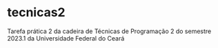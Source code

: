 # tecnicas2
Tarefa prática 2 da cadeira de Técnicas de Programação 2 do semestre 2023.1 da Universidade Federal do Ceará
